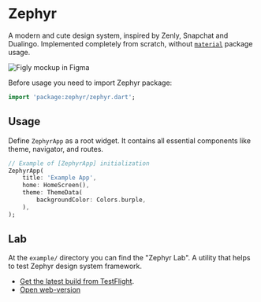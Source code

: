 # Zephyr

A modern and cute design system, inspired by Zenly, Snapchat and Dualingo. Implemented completely from scratch, without [`material`](https://api.flutter.dev/flutter/material/material-library.html) package usage.

![Figly mockup in Figma](https://user-images.githubusercontent.com/25728414/166345247-8ed63a0e-0218-4657-859c-bc23e14c1e7b.png)

Before usage you need to import Zephyr package:

```dart
import 'package:zephyr/zephyr.dart';
```

## Usage

Define `ZephyrApp` as a root widget. It contains all essential components like theme, navigator, and routes.

```dart
// Example of [ZephyrApp] initialization
ZephyrApp(
    title: 'Example App',
    home: HomeScreen(),
    theme: ThemeData(
        backgroundColor: Colors.burple,
    ),
);
```

## Lab

At the `example/` directory you can find the "Zephyr Lab". A utility that helps to test Zephyr design system framework.

- [Get the latest build from TestFlight](https://testflight.apple.com/join/8Kby2eKK).
- [Open web-version](https://zephyrlab.breitburg.com/)
